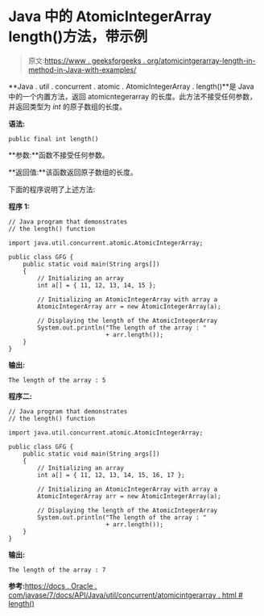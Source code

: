 # Java 中的 AtomicIntegerArray length()方法，带示例

> 原文:[https://www . geeksforgeeks . org/atomicintgerarray-length-in-method-in-Java-with-examples/](https://www.geeksforgeeks.org/atomicintegerarray-length-method-in-java-with-examples/)

**Java . util . concurrent . atomic . AtomicIntegerArray . length()**是 Java 中的一个内置方法，返回 atomicntegerarray 的长度。此方法不接受任何参数，并返回类型为 *int* 的原子数组的长度。

**语法:**

```
public final int length()

```

**参数:**函数不接受任何参数。

**返回值:**该函数返回原子数组的长度。

下面的程序说明了上述方法:

**程序 1:**

```
// Java program that demonstrates
// the length() function

import java.util.concurrent.atomic.AtomicIntegerArray;

public class GFG {
    public static void main(String args[])
    {
        // Initializing an array
        int a[] = { 11, 12, 13, 14, 15 };

        // Initializing an AtomicIntegerArray with array a
        AtomicIntegerArray arr = new AtomicIntegerArray(a);

        // Displaying the length of the AtomicIntegerArray
        System.out.println("The length of the array : "
                           + arr.length());
    }
}
```

**输出:**

```
The length of the array : 5

```

**程序二:**

```
// Java program that demonstrates
// the length() function

import java.util.concurrent.atomic.AtomicIntegerArray;

public class GFG {
    public static void main(String args[])
    {
        // Initializing an array
        int a[] = { 11, 12, 13, 14, 15, 16, 17 };

        // Initializing an AtomicIntegerArray with array a
        AtomicIntegerArray arr = new AtomicIntegerArray(a);

        // Displaying the length of the AtomicIntegerArray
        System.out.println("The length of the array : "
                           + arr.length());
    }
}
```

**输出:**

```
The length of the array : 7

```

**参考:**[https://docs . Oracle . com/javase/7/docs/API/Java/util/concurrent/atomicintgerarray . html # length()](https://docs.oracle.com/javase/7/docs/api/java/util/concurrent/atomic/AtomicIntegerArray.html#length())